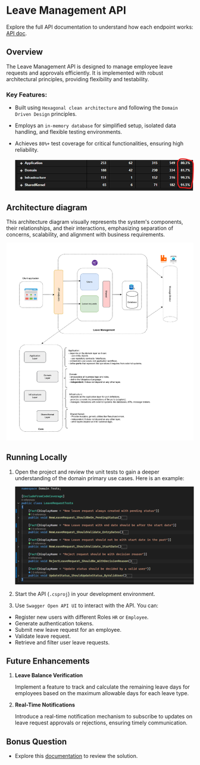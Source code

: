 # Leave Management API

Explore the full API documentation to understand how each endpoint works: [API doc](./Docs/API-doc.md).

## Overview

The Leave Management API is designed to manage employee leave requests and approvals efficiently. It is implemented with robust architectural principles, providing flexibility and testability.

### Key Features:
- Built using `Hexagonal clean architecture` and following the `Domain Driven Design` principles.
- Employs an `in-memory database` for simplified setup, isolated data handling, and flexible testing environments.
- Achieves `80%+` test coverage for critical functionalities, ensuring high reliability.

    ![test coverage](./Docs/assets/Test-coverage.png)

## Architecture diagram

This architecture diagram visually represents the system's components, their relationships, and their interactions, emphasizing separation of concerns, scalability, and alignment with business requirements.

![archi](./Docs/assets/App-Archi.png)

## Running Locally

1. Open the project and review the unit tests to gain a deeper understanding of the domain primary use cases. Here is an example:

    ![alt text](./Docs/assets/Unit-tests.png)

2. Start the API (`.csproj`) in your development environment.
3. Use `Swagger Open API UI` to interact with the API. You can:
  - Register new users with different Roles `HR` or `Employee`.
  - Generate authentication tokens.
  - Submit new leave request for an employee.
  - Validate leave request.
  - Retrieve and filter user leave requests.

## Future Enhancements

1. **Leave Balance Verification**

    Implement a feature to track and calculate the remaining leave days for employees based on the maximum allowable days for each leave type.

2. **Real-Time Notifications**

    Introduce a real-time notification mechanism to subscribe to updates on leave request approvals or rejections, ensuring timely communication.

## Bonus Question

- Explore this [documentation](./Docs/AKS-migration_solution.md) to review the solution.
